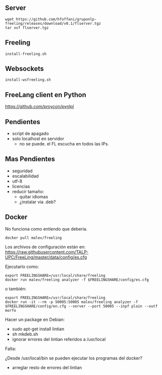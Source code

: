 

Server
------

    wget https://github.com/hfoffani/gruponlp-freeling/releases/download/v0.1/flserver.tgz
    tar xvf flserver.tgz


Freeling
--------

    install-freeling.sh

Websockets
----------

    install-wsfreeling.sh



FreeLang client en Python
-----------

https://github.com/proycon/pynlpl



Pendientes
---------

- script de apagado
- solo localhost en servidor
    + no se puede. el FL escucha en todos las IPs.



Mas Pendientes
---------

- seguridad
- escalabilidad
- utf-8
- licencias
- reducir tamaño:
    + quitar idiomas
    + ¿instalar via .deb?



Docker
------

No funciona como entiendo que debería.

    docker pull malev/freeling


Los archivos de configuración están en:
https://raw.githubusercontent.com/TALP-UPC/FreeLing/master/data/config/es.cfg

Ejecutarlo como:

    export FREELINGSHARE=/usr/local/share/freeling
    docker run malev/freeling analyzer -f $FREELINGSHARE/config/es.cfg

o también:

    export FREELINGSHARE=/usr/local/share/freeling
    docker run -it --rm -p 50005:50005 malev/freeling analyzer -f $FREELINGSHARE/config/en.cfg --server --port 50005 --inpf plain --outf morfo



Hacer un package en Debian:

- sudo apt-get install lintian
- sh mkdeb.sh
- ignorar errores del lintian referidos a /usr/local

Falta:

¿Desde /usr/local/bin se pueden ejecutar los programas del docker?

- arreglar resto de errores del lintian

